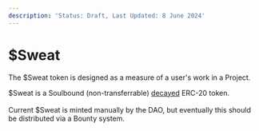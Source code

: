 ```yaml
---
description: 'Status: Draft, Last Updated: 8 June 2024'
---
```


# $Sweat

The $Sweat token is designed as a measure of a user's work in a Project.

$Sweat is a Soulbound (non-transferrable) [decayed](decay.md) ERC-20 token.\
\
Current $Sweat is minted manually by the DAO, but eventually this should be distributed via a Bounty system.
